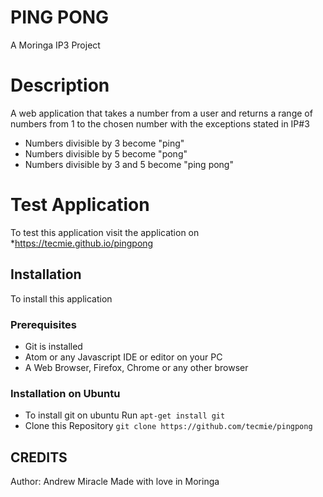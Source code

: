 # PING PONG 
A Moringa IP3 Project

# Description
A web application that takes a number from a user and returns a range of numbers from 1 to the chosen number with the exceptions stated in IP#3

-    Numbers divisible by 3 become "ping"
-    Numbers divisible by 5 become "pong"
-    Numbers divisible by 3 and 5 become "ping pong"

# Test Application
To test this application visit the application on *https://tecmie.github.io/pingpong

## Installation
To install this application 

### Prerequisites
- Git is installed
- Atom or any Javascript IDE or editor on your PC
- A Web Browser, Firefox, Chrome or any other browser

### Installation on Ubuntu
- To install git on ubuntu 
  Run `apt-get install git`
- Clone this Repository `git clone https://github.com/tecmie/pingpong`

## CREDITS
Author: Andrew Miracle
Made with love in Moringa

